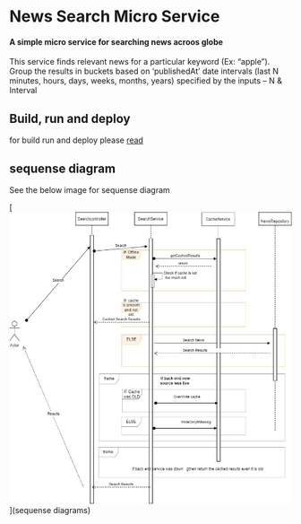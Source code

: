 
#  News Search Micro Service 
####  A simple micro service for searching news  acroos globe
This service finds relevant news for a particular keyword (Ex: “apple”). Group the results in buckets based on ‘publishedAt’ date intervals (last N minutes, hours, days, weeks, months, years) specified by the inputs – N & Interval



## Build, run  and deploy 
for build run and deploy please 
[read](docs\buildandDeply.md)

## sequense diagram  

See the below image for sequense diagram


[![sequense dia](/docs/diagrams-FullFlow.jpg)](sequense diagrams)


